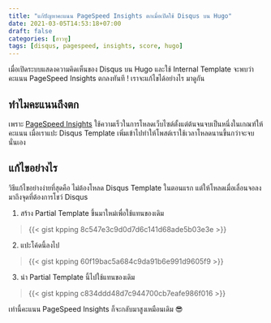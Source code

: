 ```yaml
---
title: "แก้ปัญหาคะแนน PageSpeed Insights ตกเมื่อเปิดใช้ Disqus บน Hugo"
date: 2021-03-05T14:53:18+07:00
draft: false
categories: [ฮาวทู]
tags: [disqus, pagespeed, insights, score, hugo]
---
```


เมื่อเปิดระบบแสดงความคิดเห็นของ Disqus บน Hugo และใช้ Internal Template จะพบว่าคะแนน PageSpeed Insights ตกลงทันที ! เราจะแก้ไขได้อย่างไร มาดูกัน <!--more-->

## ทำไมคะแนนถึงตก

เพราะ [PageSpeed Insights](https://developers.google.com/speed/pagespeed/insights/) ใช้ความเร็วในการโหลดเว็บไซต์ตั้งแต่ต้นจนจบเป็นหนึ่งในเกณฑ์ให้คะแนน เมื่อเราแปะ Disqus Template เพิ่มเข้าไปทำให้โพสต์เราใช้เวลาโหลดนานขึ้นกว่าจะจบนั่นเอง

## แก้ไขอย่างไร

วิธีแก้ไขอย่างง่ายที่สุดคือ ไม่ต้องโหลด Disqus Template ในตอนแรก แต่ให้โหลดเมื่อเลื่อนจอลงมาถึงจุดที่ต้องการโชว์ Disqus

1. สร้าง Partial Template ขึ้นมาใหม่เพื่อใช้แทนของเดิม

> {{< gist kpping 8c547e3c9d0d7d6c141d68ade5b03e3e >}}

2. แปะโค้ดนี้ลงไป

> {{< gist kpping 60f19bac5a684c9da91b6e991d9605f9 >}}

3. นำ Partial Template นี้ไปใช้แทนของเดิม

> {{< gist kpping c834ddd48d7c944700cb7eafe986f016 >}}

เท่านี้คะแนน PageSpeed Insights ก็จะกลับมาสูงเหมือนเดิม 😎
